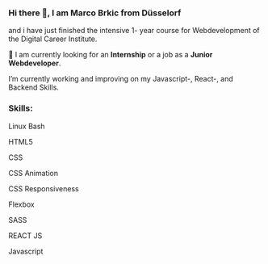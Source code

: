 ### Hi there 👋, I am Marco Brkic from Düsselorf

and i have just finished the intensive  1- year course for Webdevelopment of the Digital Career Institute.

👯 I am currently looking for an **Internship** or a job as a **Junior Webdeveloper**.

I’m currently working and improving on my Javascript-, React-, and Backend Skills. 





### Skills:

Linux Bash

HTML5

CSS

CSS Animation

CSS Responsiveness

Flexbox

SASS

REACT JS

Javascript

<!--
**marcobrkic/marcobrkic** is a ✨ _special_ ✨ repository because its `README.md` (this file) appears on your GitHub profile.

Here are some ideas to get you started:

- 🔭 I’m currently working on ...
- 🌱 I’m currently learning ...
- 👯 I’m looking to collaborate on ... 
- 🤔 I’m looking for help with ...
- 💬 Ask me about ...
- 📫 How to reach me: ...
- 😄 Pronouns: ...
- ⚡ Fun fact: ...
-->

